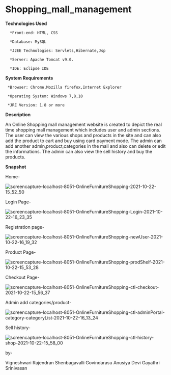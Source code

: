 # Shopping_mall_management

**Technologies Used**

      *Front-end: HTML, CSS

      *Database: MySQL

      *J2EE Technologies: Servlets,Hibernate,Jsp

      *Server: Apache Tomcat v9.0.

      *IDE: Eclipse IDE
   
  
  
 **System Requirements**

     *Browser: Chrome,Mozilla firefox,Internet Explorer

     *Operating System: Windows 7,8,10

     *JRE Version: 1.8 or more

   
**Description**

An Online Shopping mall management website is created to depict the real time shopping mall management which includes user and admin sections. The user can view the various shops and products in the site and can also add the product to cart and buy using card payment mode. The admin can add another admin,product,categories in the mall and also can delete or edit the informations. The admin can also view the sell history and buy the products.

**Snapshot**

Home-

![screencapture-localhost-8051-OnlineFurnitureShopping-2021-10-22-15_52_50](https://user-images.githubusercontent.com/51949214/138508243-f3880916-4cd3-48a5-8bd9-3342b2c089ed.png)

Login Page-

![screencapture-localhost-8051-OnlineFurnitureShopping-Login-2021-10-22-16_23_35](https://user-images.githubusercontent.com/51949214/138508615-88418b1b-5f79-4b3c-9ed5-705e39fd9a68.png)

Registration page-

![screencapture-localhost-8051-OnlineFurnitureShopping-newUser-2021-10-22-16_19_32](https://user-images.githubusercontent.com/51949214/138509245-936b37fd-7080-4783-a0ca-085c603b5dec.png)

Product Page-

![screencapture-localhost-8051-OnlineFurnitureShopping-prodShelf-2021-10-22-15_53_28](https://user-images.githubusercontent.com/51949214/138508423-88297521-f78a-46bb-bfa0-1022772d7f70.png)

Checkout Page-

![screencapture-localhost-8051-OnlineFurnitureShopping-ctl-checkout-2021-10-22-15_56_37](https://user-images.githubusercontent.com/51949214/138508944-db142c69-61ff-4b5c-bbe1-16e94ce4d20d.png)


Admin add categories/product-

![screencapture-localhost-8051-OnlineFurnitureShopping-ctl-adminPortal-category-categoryList-2021-10-22-16_13_24](https://user-images.githubusercontent.com/51949214/138509078-a5229183-11a7-4113-a909-2c766dc7d20d.png)


Sell history-

![screencapture-localhost-8051-OnlineFurnitureShopping-ctl-history-shop-2021-10-22-15_58_00](https://user-images.githubusercontent.com/51949214/138509165-d3d9f973-02f5-4d2c-8c74-857980267b07.png)


by-

Vigneshwari Rajendran
Shenbagavalli Govindarasu
Anusiya Devi
Gayathri Srinivasan




